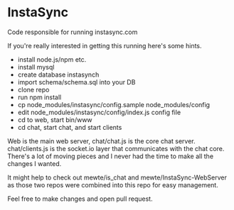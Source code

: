 # InstaSync
Code responsible for running instasync.com

If you're really interested in getting this running here's some hints.

* install node.js/npm etc.
* install mysql
* create database instasynch
* import schema/schema.sql into your DB
* clone repo
* run npm install
* cp node_modules/instasync/config.sample node_modules/config
* edit node_modules/instasync/config/index.js config file
* cd to web, start bin/www
* cd chat, start chat, and start clients

Web is the main web server, chat/chat.js is the core chat server. chat/clients.js is the socket.io layer that communicates with the chat core. There's a lot of moving pieces and I never had the time to make all the changes I wanted. 

It might help to check out mewte/is_chat and mewte/InstaSync-WebServer as those two repos were combined into this repo for easy management.

Feel free to make changes and open pull request.
